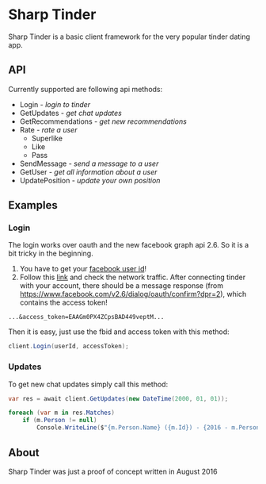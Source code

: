 # Sharp Tinder
Sharp Tinder is a basic client framework for the very popular tinder dating app.

## API
Currently supported are following api methods:

* Login - *login to tinder*
* GetUpdates - *get chat updates*
* GetRecommendations - *get new recommendations*
* Rate - *rate a user*
	* Superlike
	* Like
	* Pass
* SendMessage - *send a message to a user*
* GetUser - *get all information about a user*
* UpdatePosition - *update your own position*


## Examples
### Login
The login works over oauth and the new facebook graph api 2.6. So it is a bit tricky in the beginning.

1. You have to get your [facebook user id](http://findmyfbid.com/)!
2. Follow this [link](https://www.facebook.com/v2.6/dialog/oauth?redirect_uri=fb464891386855067%3A%2F%2Fauthorize%2F&state=%7B%22challenge%22%3A%22q1WMwhvSfbWHvd8xz5PT6lk6eoA%253D%22%2C%220_auth_logger_id%22%3A%2254783C22-558A-4E54-A1EE-BB9E357CC11F%22%2C%22com.facebook.sdk_client_state%22%3Atrue%2C%223_method%22%3A%22sfvc_auth%22%7D&scope=user_birthday%2Cuser_photos%2Cuser_education_history%2Cemail%2Cuser_relationship_details%2Cuser_friends%2Cuser_work_history%2Cuser_likes&response_type=token%2Csigned_request&default_audience=friends&return_scopes=true&auth_type=rerequest&client_id=464891386855067&ret=login&sdk=ios&logger_id=54783C22-558A-4E54-A1EE-BB9E357CC11F#_=_) and check the network traffic. After connecting tinder with your account, there should be a message response (from https://www.facebook.com/v2.6/dialog/oauth/confirm?dpr=2), which contains the access token!

```
...&access_token=EAAGm0PX4ZCpsBAD449veptM...
```

Then it is easy, just use the fbid and access token with this method:

```csharp
client.Login(userId, accessToken);
```

### Updates
To get new chat updates simply call this method:

```csharp
var res = await client.GetUpdates(new DateTime(2000, 01, 01));

foreach (var m in res.Matches)
	if (m.Person != null)
		Console.WriteLine($"{m.Person.Name} ({m.Id}) - {2016 - m.Person.BirthDate.Year}");
```

## About
Sharp Tinder was just a proof of concept written in August 2016
